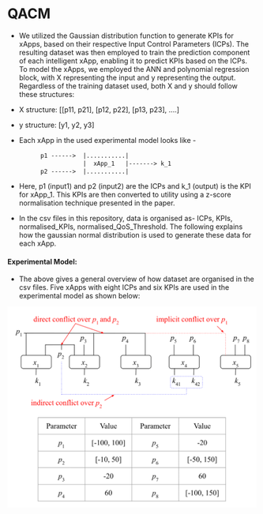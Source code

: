 # QACM

- We utilized the Gaussian distribution function to generate KPIs for xApps, based on their respective Input Control Parameters (ICPs). 
The resulting dataset was then employed to train the prediction component of each intelligent xApp, enabling it to predict KPIs based on the ICPs. 
To model the xApps, we employed the ANN and polynomial regression block, with X representing the input and y representing the output. 
Regardless of the training dataset used, both X and y should follow these structures:

- X structure: [[p11, p21], [p12, p22], [p13, p23], ....]
- y structure: [y1, y2, y3]

- Each xApp in the used experimental model looks like -

            p1 ------>  |...........|
                        |  xApp_1   |-------> k_1
            p2 ------>  |...........|

- Here, p1 (input1) and p2 (input2) are the ICPs and k_1 (output) is the KPI for xApp_1. This KPIs are then converted to utility using a z-score normalisation technique presented in the paper.

- In the csv files in this repository, data is organised as- ICPs, KPIs, normalised_KPIs, normalised_QoS_Threshold. The following explains how the 
gaussian normal distribution is used to generate these data for each xApp. 


#### Experimental Model:

- The above gives a general overview of how dataset are organised in the csv files. Five xApps with eight ICPs and six KPIs are used in the experimental model as shown below: 

![Experimental Model Diagram](images/xApp_Config-1.png)
